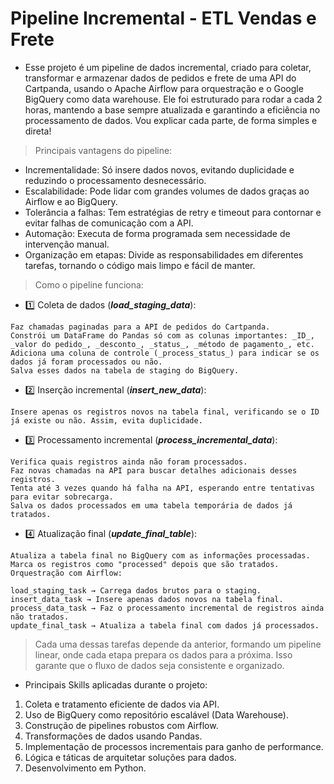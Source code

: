 # Pipeline Incremental - ETL Vendas e Frete

- Esse projeto é um pipeline de dados incremental, criado para coletar, transformar e armazenar dados de pedidos e frete de uma API do Cartpanda, usando o Apache Airflow para orquestração e o Google BigQuery como data warehouse. Ele foi estruturado para rodar a cada 2 horas, mantendo a base sempre atualizada e garantindo a eficiência no processamento de dados. Vou explicar cada parte, de forma simples e direta!

> Principais vantagens do pipeline:

- Incrementalidade: Só insere dados novos, evitando duplicidade e reduzindo o processamento desnecessário.
- Escalabilidade: Pode lidar com grandes volumes de dados graças ao Airflow e ao BigQuery.
- Tolerância a falhas: Tem estratégias de retry e timeout para contornar e evitar falhas de comunicação com a API.
- Automação: Executa de forma programada sem necessidade de intervenção manual.
- Organização em etapas: Divide as responsabilidades em diferentes tarefas, tornando o código mais limpo e fácil de manter.

> Como o pipeline funciona:

- 1️⃣ Coleta de dados (***load_staging_data***):

```
Faz chamadas paginadas para a API de pedidos do Cartpanda.
Constrói um DataFrame do Pandas só com as colunas importantes: _ID_, _valor do pedido_, _desconto_, _status_, _método de pagamento_, etc.
Adiciona uma coluna de controle (_process_status_) para indicar se os dados já foram processados ou não.
Salva esses dados na tabela de staging do BigQuery.
```

- 2️⃣ Inserção incremental (***insert_new_data***):

```
Insere apenas os registros novos na tabela final, verificando se o ID já existe ou não. Assim, evita duplicidade.
```

- 3️⃣ Processamento incremental (***process_incremental_data***):

```
Verifica quais registros ainda não foram processados.
Faz novas chamadas na API para buscar detalhes adicionais desses registros.
Tenta até 3 vezes quando há falha na API, esperando entre tentativas para evitar sobrecarga.
Salva os dados processados em uma tabela temporária de dados já tratados.
```

- 4️⃣ Atualização final (***update_final_table***):

```
Atualiza a tabela final no BigQuery com as informações processadas.
Marca os registros como "processed" depois que são tratados.
Orquestração com Airflow:

load_staging_task → Carrega dados brutos para o staging.
insert_data_task → Insere apenas dados novos na tabela final.
process_data_task → Faz o processamento incremental de registros ainda não tratados.
update_final_task → Atualiza a tabela final com dados já processados.
```

> Cada uma dessas tarefas depende da anterior, formando um pipeline linear, onde cada etapa prepara os dados para a próxima. Isso garante que o fluxo de dados seja consistente e organizado.

- Principais Skills aplicadas durante o projeto:

1. Coleta e tratamento eficiente de dados via API.
2. Uso de BigQuery como repositório escalável (Data Warehouse).
3. Construção de pipelines robustos com Airflow.
4. Transformações de dados usando Pandas.
5. Implementação de processos incrementais para ganho de performance.
6. Lógica e táticas de arquitetar soluções para dados.
7. Desenvolvimento em Python.
